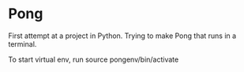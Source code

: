 # Pong
First attempt at a project in Python. Trying to make Pong that runs in a terminal.

To start virtual env, run 
    source pongenv/bin/activate
